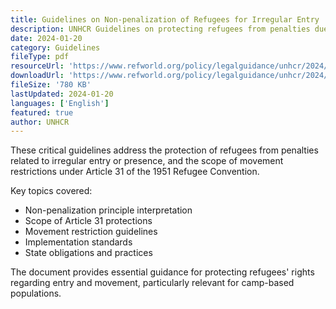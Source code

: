 ```yaml
---
title: Guidelines on Non-penalization of Refugees for Irregular Entry
description: UNHCR Guidelines on protecting refugees from penalties due to irregular entry or presence, and movement restrictions under Article 31 of the 1951 Convention.
date: 2024-01-20
category: Guidelines
fileType: pdf
resourceUrl: 'https://www.refworld.org/policy/legalguidance/unhcr/2024/en/148632'
downloadUrl: 'https://www.refworld.org/policy/legalguidance/unhcr/2024/en/148632'
fileSize: '780 KB'
lastUpdated: 2024-01-20
languages: ['English']
featured: true
author: UNHCR
---
```


These critical guidelines address the protection of refugees from penalties related to irregular entry or presence, and the scope of movement restrictions under Article 31 of the 1951 Refugee Convention.

Key topics covered:
- Non-penalization principle interpretation
- Scope of Article 31 protections
- Movement restriction guidelines
- Implementation standards
- State obligations and practices

The document provides essential guidance for protecting refugees' rights regarding entry and movement, particularly relevant for camp-based populations.
